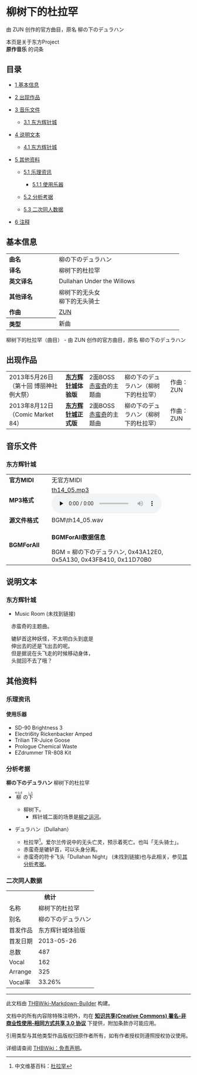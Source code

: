 # 柳树下的杜拉罕

<!-- source html: G:\repos\THBWiki-Markdown-Builder\THBWikiMarkdown\Temp\main\3\38\ns0%3A%E6%9F%B3%E6%A0%91%E4%B8%8B%E7%9A%84%E6%9D%9C%E6%8B%89%E7%BD%95.html -->

由 ZUN 创作的官方曲目，原名 柳の下のデュラハン

本页是关于东方Project  
 **原作音乐** 的词条
## 目录

- [1 基本信息](#基本信息)
- [2 出现作品](#出现作品)
- [3 音乐文件](#音乐文件)

  - [3.1 东方辉针城](#东方辉针城)



- [4 说明文本](#说明文本)

  - [4.1 东方辉针城](#东方辉针城_2)



- [5 其他资料](#其他资料)

  - [5.1 乐理资讯](#乐理资讯)

    - [5.1.1 使用乐器](#使用乐器)



  - [5.2 分析考据](#分析考据)
  - [5.3 二次同人数据](#二次同人数据)



- [6 注释](#注释)




## 基本信息

<table><tbody><tr><td style="width:120px"><b>曲名</b></td><td style="width:320px">柳の下のデュラハン</td></tr><tr><td><b>译名</b></td><td>柳树下的杜拉罕</td></tr><tr><td><b>英文译名</b></td><td>Dullahan Under the Willows</td></tr><tr><td><b>其他译名</b></td><td>柳树下的无头女<br>柳下的无头骑士</td></tr><tr><td><b>作曲</b></td><td><a href="./ZUN.md" title="ZUN">ZUN</a></td></tr><tr><th style="text-align: left;"><b>类型</b></th><td>新曲</td></tr></tbody></table>

柳树下的杜拉罕（曲目） - 由 ZUN 创作的官方曲目，原名 柳の下のデュラハン
## 出现作品

<table>
<tbody><tr><td>2013年5月26日（第十回 博丽神社例大祭）</td><td><b><a href="./东方辉针城.md" title="东方辉针城">东方辉针城</a>体验版</b></td><td>2面BOSS<a href="./赤蛮奇.md" title="赤蛮奇">赤蛮奇</a>的主题曲</td><td style="padding-left:5px;">柳の下のデュラハン（柳树下的杜拉罕）</td><td style="padding-left:10px;">作曲：ZUN</td></tr>
<tr><td>2013年8月12日（Comic Market 84）</td><td><b><a href="./东方辉针城.md" title="东方辉针城">东方辉针城</a>正式版</b></td><td>2面BOSS<a href="./赤蛮奇.md" title="赤蛮奇">赤蛮奇</a>的主题曲</td><td style="padding-left:5px;">柳の下のデュラハン（柳树下的杜拉罕）</td><td style="padding-left:10px;">作曲：ZUN</td></tr>
</tbody></table>


## 音乐文件
### 东方辉针城

<table><tbody><tr class="mw-empty-elt"></tr><tr><td width="100"><b>官方MIDI</b></td><td>无官方MIDI</td></tr><tr><td><b>MP3格式</b></td><td><a href="./文件-th14_05.mp3.md" title="文件:th14 05.mp3">th14_05.mp3</a><br><audio src="https://upload.thwiki.cc/2/2d/th14_05.mp3" loop="" controls="" preload="none"></audio></td></tr><tr><td><b>源文件格式</b></td><td>BGM\th14_05.wav</td></tr><tr><td><b>BGMForAll</b></td><td><div class="mw-collapsible mw-collapsed">
<p><b>BGMForAll数据信息</b>
</p>
<div class="mw-collapsible-content">BGM = 柳の下のデュラハン, 0x43A12E0, 0x5A130, 0x43FB410, 0x11D70B0</div>
</div>
</td></tr></tbody></table>


## 说明文本
### 东方辉针城
- Music Room (未找到链接)

　赤蛮奇的主题曲。  
  
　辘轳首这种妖怪，不太明白头到底是  
　伸出去的还是飞出去的呢。  
　但是据说在头飞走的时候移动身体，  
　头就回不去了哦？
## 其他资料
### 乐理资讯
#### 使用乐器
- SD-90 Brightness 3
- Electri6ity Rickenbacker Amped
- Trilian TR-Juice Goose
- Prologue Chemical Waste
- EZdrummer TR-808 Kit

### 分析考据
  
 **柳の下のデュラハン**  柳树下的杜拉罕
  

- <ruby lang="ja"><rb>柳</rb><rp> (</rp><rt>やなぎ</rt><rp>) </rp></ruby>
の<ruby lang="ja"><rb>下</rb><rp> (</rp><rt>した</rt><rp>) </rp></ruby>

  - 柳树下。
    - 辉针城二面的场景是[柳之运河](./柳之运河.md)。


- デュラハン（Dullahan）
  - 杜拉罕[^cite_note-dullahan-1]。爱尔兰传说中的无头亡灵，预示着死亡。也叫「无头骑士」。
  - 赤蛮奇是辘轳首，可以头身分离。
  - 赤蛮奇的符卡飞头「Dullahan Night」 (未找到链接)也与此相关，参见[其分析考据](./Dullahan_Night-分析与考据.md)。


### 二次同人数据

<table><tbody><tr><th colspan="2">统计</th></tr>
<tr><td>名称</td><td>柳树下的杜拉罕</td></tr>
<tr><td>别名</td><td>柳の下のデュラハン</td></tr>
<tr><td>首发作品</td><td>东方辉针城体验版</td></tr>
<tr><td>首发日期</td><td>2013-05-26</td></tr>
<tr><td>总数</td><td>487</td></tr>
<tr><td>Vocal</td><td>162</td></tr>
<tr><td>Arrange</td><td>325</td></tr>
<tr><td>Vocal率</td><td>33.26%</td></tr>
</tbody></table>





[^cite_note-dullahan-1]: 中文维基百科：[杜拉罕](https://en.wikipedia.org/wiki/zh:杜拉罕)

  
  

  





---

此文档由 [THBWiki-Markdown-Builder](https://github.com/Delsin-Yu/THBWiki-Markdown-Builder) 构建。

文档中的所有内容除特殊注明外，均在 [**知识共享(Creative Commons) 署名-非商业性使用-相同方式共享 3.0 协议**](https://creativecommons.org/licenses/by-sa/3.0/deed.zh-hans) 下提供，附加条款亦可能应用。

引用类型与其他类型作品版权归原作者所有，如有作者授权则遵照授权协议使用。

详细请查阅 [THBWiki：免责声明](https://thbwiki.cc/THBWiki:%E5%85%8D%E8%B4%A3%E5%A3%B0%E6%98%8E)。


